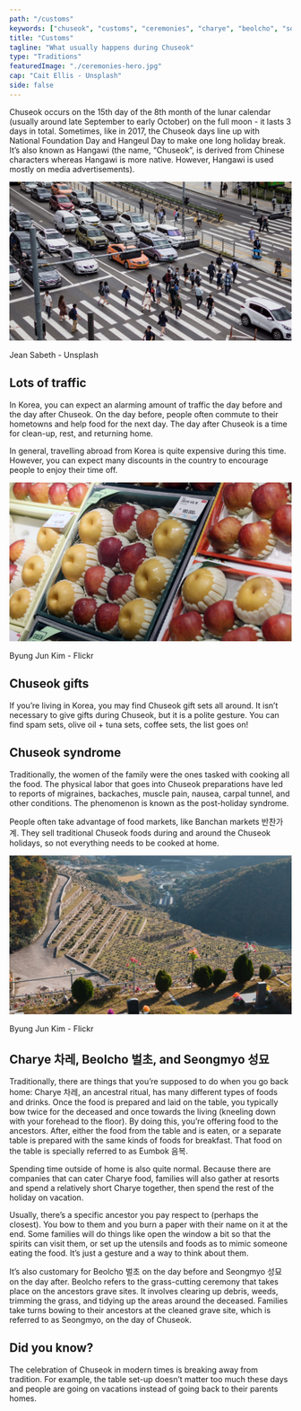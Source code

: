 ```yaml
---
path: "/customs"
keywords: ["chuseok", "customs", "ceremonies", "charye", "beolcho", "songmyo", "chuseok syndrome"]
title: "Customs"
tagline: "What usually happens during Chuseok"
type: "Traditions"
featuredImage: "./ceremonies-hero.jpg"
cap: "Cait Ellis - Unsplash"
side: false
---
```


<p class="blog-p">
Chuseok occurs on the 15th day of the 8th month of the lunar calendar (usually around late September to early October) on the full moon - it lasts 3 days in total. Sometimes, like in 2017, the Chuseok days line up with National Foundation Day and Hangeul Day to make one long holiday break. It’s also known as Hangawi (the name, “Chuseok”, is derived from Chinese characters whereas Hangawi is more native. However, Hangawi is used mostly on media advertisements).
</p>

![Traffic](ceremonies-traffic.jpg)
<p class="blog-cap">Jean Sabeth - Unsplash</p>
<h2 class="blog-header--2">Lots of traffic</h2>
<p>
In Korea, you can expect an alarming amount of traffic the day before and the day after Chuseok. On the day before, people often commute to their hometowns and help food for the next day. The day after Chuseok is a time for clean-up, rest, and returning home.</p>
<p class="blog-p">
In general, travelling abroad from Korea is quite expensive during this time. However, you can expect many discounts in the country to encourage people to enjoy their time off. 
</p>

![Gifts](ceremonies-gifts.jpg)
<p class="blog-cap">Byung Jun Kim - Flickr</p>
<h2 class="blog-header--2">Chuseok gifts</h2>
<p class="blog-p">
If you’re living in Korea, you may find Chuseok gift sets all around. It isn’t necessary to give gifts during Chuseok, but it is a polite gesture. You can find spam sets, olive oil + tuna sets, coffee sets, the list goes on! 
</p>

<h2 class="blog-header--2">Chuseok syndrome</h2>
<p>
Traditionally, the women of the family were the ones tasked with cooking all the food. The physical labor that goes into Chuseok preparations have led to reports of migraines, backaches, muscle pain, nausea, carpal tunnel, and other conditions. The phenomenon is known as the post-holiday syndrome.</p>
<p class="blog-p">
People often take advantage of food markets, like Banchan markets 반찬가계. They sell traditional Chuseok foods during and around the Chuseok holidays, so not everything needs to be cooked at home.
</p>

![Seongmyo](ceremonies-seongmyo.jpg)
<p class="blog-cap">Byung Jun Kim - Flickr</p>
<h2 class="blog-header--2">Charye 차레, Beolcho 벌초, and Seongmyo 성묘</h2>
<p>
Traditionally, there are things that you’re supposed to do when you go back home: Charye 차레, an ancestral ritual, has many different types of foods and drinks. Once the food is prepared and laid on the table, you typically bow twice for the deceased and once towards the living (kneeling down with your forehead to the floor). By doing this, you’re offering food to the ancestors. After, either the food from the table and is eaten, or a separate table is prepared with the same kinds of foods for breakfast. That food on the table is specially referred to as Eumbok 음복.
</p>
<p>
Spending time outside of home is also quite normal. Because there are companies that can cater Charye food, families will also gather at resorts and spend a relatively short Charye together, then spend the rest of the holiday on vacation. 
</p>
<p>
Usually, there’s a specific ancestor you pay respect to (perhaps the closest). You bow to them and you burn a paper with their name on it at the end. Some families will do things like open the window a bit so that the spirits can visit them, or set up the utensils and foods as to mimic someone eating the food. It’s just a gesture and a way to think about them. 
</p>
<p class="blog-p">
It’s also customary for Beolcho 벌초 on the day before and Seongmyo 성묘 on the day after. Beolcho refers to the grass-cutting ceremony that takes place on the ancestors grave sites. It involves clearing up debris, weeds, trimming the grass, and tidying up the areas around the deceased. Families take turns bowing to their ancestors at the cleaned grave site, which is referred to as Seongmyo, on the day of Chuseok.
</p>

<h2 class="blog-header--2">Did you know?</h2>
<p>
The celebration of Chuseok in modern times is breaking away from tradition. For example, the table set-up doesn’t matter too much these days and people are going on vacations instead of going back to their parents homes. 
</p>
